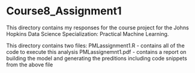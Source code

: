 # Course8_Assignment1

This directory contains my responses for the course project for the Johns Hopkins Data Science Specialization: Practical Machine Learning.

This directory contains two files:
PMLassignment1.R - contains all of the code to execute this analysis
PMLassignemnt1.pdf - contains a report on building the model and generating the preditions including code snippets from the above file
